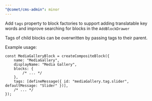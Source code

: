 ```yaml
---
"@comet/cms-admin": minor
---
```


Add `tags` property to block factories to support adding translatable key words and improve searching for blocks in the `AddBlockDrawer`

Tags of child blocks can be overwritten by passing tags to their parent.

Example usage:

```tsx
const MediaGalleryBlock = createCompositeBlock({
    name: "MediaGallery",
    displayName: "Media Gallery",
    blocks: {
        /* ... */
    },
    tags: [defineMessage({ id: "mediaGallery.tag.slider", defaultMessage: "Slider" })],
    /* ... */
});
```
